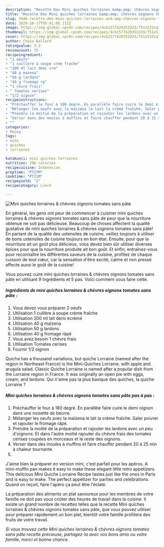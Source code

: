 ```yaml
---
description: "Recette Des Mini quiches lorraines &amp;amp; chèvres oignons tomates sans pâte"
title: "Recette Des Mini quiches lorraines &amp;amp; chèvres oignons tomates sans pâte"
slug: 3046-recette-des-mini-quiches-lorraines-and-amp-chevres-oignons-tomates-sans-pate
date: 2020-10-17T05:41:05.111Z
image: https://img-global.cpcdn.com/recipes/4cb15774203532d3/751x532cq70/mini-quiches-lorraines-chevres-oignons-tomates-sans-pate-photo-principale-de-la-recette.jpg
thumbnail: https://img-global.cpcdn.com/recipes/4cb15774203532d3/751x532cq70/mini-quiches-lorraines-chevres-oignons-tomates-sans-pate-photo-principale-de-la-recette.jpg
cover: https://img-global.cpcdn.com/recipes/4cb15774203532d3/751x532cq70/mini-quiches-lorraines-chevres-oignons-tomates-sans-pate-photo-principale-de-la-recette.jpg
author: Chase Ballard
ratingvalue: 3.3
reviewcount: 15
recipeingredient:
- "2 oeufs"
- "1 cuillère à soupe crme frache"
- "200 ml lait demi crm"
- "40 g mazena"
- "50 g lardons"
- "40 g fromage rp"
- "1 chvre frais"
- " Tomates cerises"
- "1/2 oignon"
recipeinstructions:
- "Préchauffer le four à 180 degré. En parallèle faire cuire le demi oignon dans une noisette de beurre."
- "Mélanger les oeufs avec la maïzena le lait la crème fraîche. Saler poivrer et rajouter le fromage râpé."
- "Prendre la moitié de la préparation et rajouter les lardons avec un peu d&#39;oignons. Et dans l&#39;autre moitié rajouter du chèvre frais des tomates cerises coupées en morceaux et le reste des oignons."
- "Verser dans des moules à muffins et faire chauffer pendant 20 à 25 min à chaleur tournante."
- ""
categories:
- Resep
tags:
- mini
- quiches
- lorraines

katakunci: mini quiches lorraines 
nutrition: 296 calories
recipecuisine: Indonesian
preptime: "PT27M"
cooktime: "PT31M"
recipeyield: "2"
recipecategory: Lunch

---
```



![Mini quiches lorraines &amp; chèvres oignons tomates sans pâte](https://img-global.cpcdn.com/recipes/4cb15774203532d3/751x532cq70/mini-quiches-lorraines-chevres-oignons-tomates-sans-pate-photo-principale-de-la-recette.jpg)

En général, les gens ont peur de commencer à cuisiner mini quiches lorraines &amp; chèvres oignons tomates sans pâte de peur que la nourriture obtenue ne soit pas délicieuse. Beaucoup de choses affectent la qualité gustative de mini quiches lorraines &amp; chèvres oignons tomates sans pâte! En partant de la qualité des ustensiles de cuisine, veillez toujours à utiliser de bons ustensiles de cuisine toujours en bon état. Ensuite, pour que la nourriture ait un goût plus délicieux, vous devez bien sûr utiliser diverses épices pour que la nourriture produite ait bon goût. Et enfin, entraînez-vous pour reconnaître les différentes saveurs de la cuisine, profitez de chaque cuisson de tout cœur, car la sensation d'être excité, calme et non pressé affecte aussi le goût de la cuisine!

<!--inarticleads1-->

Vous pouvez cuire mini quiches lorraines &amp; chèvres oignons tomates sans pâte en utilisant 9 Ingrédients et 5 pas. Voici comment vous faire cette.

##### Ingrédients de mini quiches lorraines &amp; chèvres oignons tomates sans pâte :

1. Vous devez vous préparer 2 oeufs
1. Utilisation 1 cuillère à soupe crème fraîche
1. Utilisation 200 ml lait demi écrémé
1. Utilisation 40 g maïzena
1. Utilisation 50 g lardons
1. Utilisation 40 g fromage râpé
1. Vous avez besoin 1 chèvre frais
1. Utilisation  Tomates cerises
1. Fournir 1/2 oignon


Quiche has a thousand variations, but quiche Lorraine (named after the region in Northeast France) is the Mini-Quiches Lorraine. with apple and arugula salad. Classic Quiche Lorraine is named after a popular dish from the Lorraine region in France. It was originally an open pie with eggs, cream, and lardons. Qui n&#39;aime pas la plus basique des quiches, la quiche Lorraine ? 

<!--inarticleads2-->

##### Mini quiches lorraines &amp; chèvres oignons tomates sans pâte pas à pas :

1. Préchauffer le four à 180 degré. En parallèle faire cuire le demi oignon dans une noisette de beurre.
1. Mélanger les oeufs avec la maïzena le lait la crème fraîche. Saler poivrer et rajouter le fromage râpé.
1. Prendre la moitié de la préparation et rajouter les lardons avec un peu d&#39;oignons. Et dans l&#39;autre moitié rajouter du chèvre frais des tomates cerises coupées en morceaux et le reste des oignons.
1. Verser dans des moules à muffins et faire chauffer pendant 20 à 25 min à chaleur tournante.
1. 


J&#39;aime bien la préparer en version mini, c&#39;est parfait pour les apéros. A mini-muffin pan makes it easy to make these elegant little retro appetizers. This delicious Mini Quiche Lorraine Recipe tastes just like the ones in Paris and is easy to make. The perfect appetizer for parties and celebrations. Quand on reçoit, faire l&#39;apéro ça peut être l&#39;éclate. 

<!--inarticleads1-->

<p>
La préparation des aliments un plat savoureux pour les membres de votre famille ne doit pas vous coûter des heures de travail dans la cuisine. Il existe un grand nombre de recettes telles que la recette Mini quiches lorraines &amp; chèvres oignons tomates sans pâte, que vous pouvez utiliser pour préparer rapidement un bon plat, bientôt votre famille profitera des fruits de votre travail.
</p>

<p>
<i>Si vous trouvez cette Mini quiches lorraines &amp; chèvres oignons tomates sans pâte recette précieuse, partagez-la avec vos bons amis ou votre famille, merci et bonne chance.</i>
</p>
